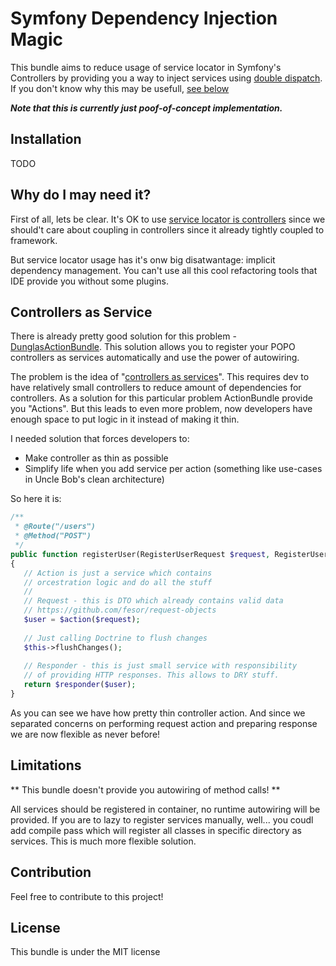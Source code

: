 Symfony Dependency Injection Magic
====================================

This bundle aims to reduce usage of service locator in Symfony's Controllers by providing you a way to inject services
using [double dispatch](https://en.wikipedia.org/wiki/Double_dispatch). If you don't know why this may be usefull,
[see below](#why-do-i-may-need-it)


***Note that this is currently just poof-of-concept implementation.*** 

## Installation

TODO

## Why do I may need it?

First of all, lets be clear. It's OK to use [service locator is controllers](http://davedevelopment.co.uk/2016/06/01/service-locators-have-their-place.html)
since we should't care about coupling in controllers since it already tightly coupled to framework.

But service locator usage has it's onw big disatwantage: implicit dependency management. 
You can't use all this cool refactoring tools that IDE provide you without some plugins.

## Controllers as Service

There is already pretty good solution for this problem - [DunglasActionBundle](https://github.com/dunglas/DunglasActionBundle).
This solution allows you to register your POPO controllers as services automatically and use the power of autowiring.

The problem is the idea of "[controllers as services](http://symfony.com/doc/current/controller/service.html)".
This requires dev to have relatively small controllers to reduce amount of dependencies for controllers. 
As a solution for this particular problem ActionBundle provide you "Actions". But this leads to even more problem, 
now developers have enough space to put logic in it instead of making it thin.

I needed solution that forces developers to:

 - Make controller as thin as possible
 - Simplify life when you add service per action (something like use-cases in Uncle Bob's clean architecture)
 
So here it is:

```php
/**
 * @Route("/users")
 * @Method("POST")
 */
public function registerUser(RegisterUserRequest $request, RegisterUserAction $action, UserDetailsResponder $responder)
{
   // Action is just a service which contains
   // orcestration logic and do all the stuff
   //
   // Request - this is DTO which already contains valid data
   // https://github.com/fesor/request-objects
   $user = $action($request);
   
   // Just calling Doctrine to flush changes
   $this->flushChanges();
   
   // Responder - this is just small service with responsibility
   // of providing HTTP responses. This allows to DRY stuff.    
   return $responder($user);
}
```

As you can see we have how pretty thin controller action. And since we separated concerns on performing request action
and preparing response we are now flexible as never before!

## Limitations

** This bundle doesn't provide you autowiring of method calls! **

All services should be registered in container, no runtime autowiring will be provided. If you are to lazy to register
services manually, well... you coudl add compile pass which will register all classes in specific directory as services.
This is much more flexible solution.

## Contribution

Feel free to contribute to this project!

## License

This bundle is under the MIT license
